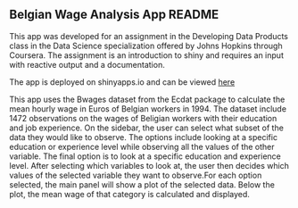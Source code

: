 ## Belgian Wage Analysis App README

This app was developed for an assignment in the Developing Data Products class in the Data Science specialization offered by Johns Hopkins through Coursera. The assignment is an introduction to shiny and requires an input with reactive output and a documentation.

The app is deployed on shinyapps.io and can be viewed [here](https://mjrichard.shinyapps.io/AppBelgiumWage/)

This app uses the Bwages dataset from the Ecdat package to calculate the mean hourly wage in Euros of Belgian workers in 1994. The dataset include 1472 observations on the wages of Beligian workers with their education and job experience. On the sidebar, the user can select what subset of the data they would like to observe. The options include looking at a specific education or experience level while observing all the values of the other variable. The final option is to look at a specific education and experience level. After selecting which variables to look at, the user then decides which values of the selected variable they want to observe.For each option selected, the main panel will show a plot of the selected data. Below the plot, the mean wage of that category is calculated and displayed.
